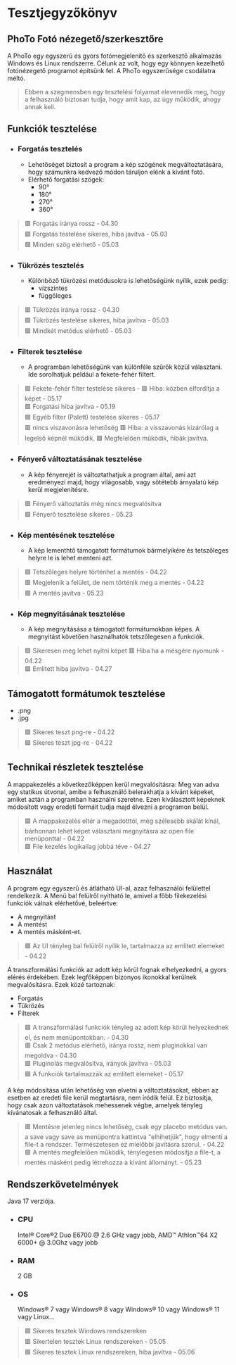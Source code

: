 # Tesztjegyzőkönyv
## PhoTo Fotó nézegető/szerkesztőre

A PhoTo egy egyszerű és gyors fotómegjelenítő és szerkesztő alkalmazás Windows és Linux rendszerre.
Célunk az volt, hogy egy könnyen kezelhető fotónézegető programot építsünk fel. A PhoTo egyszerűsége csodálatra méltó.


> Ebben a szegmensben egy tesztelési folyamat elevenedik meg, hogy a felhasználó biztosan tudja, hogy amit kap, az úgy működik, ahogy annak kell.


## Funkciók tesztelése
* ###  Forgatás tesztelés
  - Lehetőséget biztosít a program a kép szögének megváltoztatására, hogy számunkra kedvező módon táruljon elénk a kívánt fotó.
  - Elérhető forgatási szögek: 
    - 90°
    - 180°
    - 270°
    - 360°

> 🟥 Forgatás iránya rossz - 04.30  
> 🟩 Forgatás testelése sikeres, hiba javítva - 05.03  
> 🟩 Minden szög elérhető - 05.03  

* ###  Tükrözés tesztelés
  - Különböző tükrözési metódusokra is lehetőségünk nyílik, ezek pedig: 
    -   vízszintes
    -   függőleges

> 🟥 Tükrözés iránya rossz - 04.30  
> 🟩 Tükrözés testelése sikeres, hiba javítva - 05.03  
> 🟩 Mindkét metódus elérhető - 05.03  

* ###  Filterek tesztelése
  - A programban lehetőségünk van különféle szűrők közül választani. Ide sorolhatjuk például a fekete-fehér filtert.   

> 🟩 Fekete-fehér filter testelése sikeres - 🟥 Hiba: közben elfordítja a képet - 05.17  
> 🟩 Forgatási hiba javítva - 05.19  
> 🟩 Egyéb filter (Palett) testelése sikeres - 05.17  
> 🟥 nincs viszavonásra lehetőség
> 🟥 Hiba: a visszavonás kizárólag a legelső képnél működik.
> 🟩 Megfelelően működik, hibák javítva. 

* ###  Fényerő változtatásának tesztelése
  - A kép fényerejét is változtathatjuk a program által, ami azt eredményezi majd, hogy világosabb, vagy sötétebb árnyalatú kép kerül megjelenítésre.

> 🟥 Fényerő változtatás még nincs megvalósítva  
> 🟩 Fényerő tesztelése sikeres - 05.23
  
* ###  Kép mentésének tesztelése
  - A kép lementhtő támogatott formátumok bármelyikére és tetszőleges helyre le is lehet menteni azt.

> 🟩 Tetszőleges helyre történhet a mentés - 04.22  
> 🟥 Megjelenik a felület, de nem történik meg a mentés - 04.22  
> 🟩 A mentés javítva - 05.23

* ###  Kép megnyitásának tesztelése
  - A kép megnyitásása a támogatott formátumokban képes. A megnyitást követően használhatók tetszőlegesen a funkciók.

> 🟩 Sikeresen meg lehet nyitni képet 🟥 Hiba ha a mésgére nyomunk - 04.22  
> 🟩 Említett hiba javítva - 04.27  

## Támogatott formátumok tesztelése
   * .png 
   * .jpg

> 🟩 Sikeres teszt png-re - 04.22  
> 🟩 Sikeres teszt jpg-re - 04.22  
 
## Technikai részletek tesztelése
A mappakezelés a következőképpen kerül megvalósításra: Meg van adva egy statikus útvonal, amibe a felhasználó belerakhatja a kívánt képeket, amiket aztán a programban használni szeretne. Ezen kiválasztott képeknek módosított vagy eredeti formáit tudja majd élvezni a programon belül.

> 🟩 A mappakezelés eltér a megadotttól, még szélesebb skálát kínál, bárhonnan lehet képet választani megnyitásra az open file menüponttal - 04.22  
> 🟩 File kezelés logikailag jobbá téve - 04.27  

## Használat

A program egy egyszerű és átlátható UI-al, azaz felhasználói felülettel rendelkezik. A Menü bal felülről nyitható le, amivel a főbb filekezelési funkciók válnak elérhetővé, beleértve:
  * A megnyitást
  * A mentést
  * A mentés másként-et.
  
  > 🟩 Az UI tényleg bal felülről nyílik le, tartalmazza az említett elemeket - 04.22  
  
 A transzformálási funkciók az adott kép körül fognak elhelyezkedni, a gyors elérés érdekében. Ezek legfőképpen bizonyos ikonokkal kerülnek megvalósításra. Ezek közé tartoznak:
  * Forgatás
  * Tükrözés
  * Filterek

  > 🟩 A transzformálási funkciók tényleg az adott kép körül helyezkednek el, és nem menüpontokban. - 04.30  
  > 🟥 Csak 2 metódus elérhető, iránya rossz, nem pluginokkal van megoldva - 04.30  
  > 🟩 Pluginolás megvalósítva, irányok javítva - 05.03  
  > 🟩 A funkciók tartalmazzák az említett elemeket - 05.17  
  
A kép módosítása után lehetőség van elvetni a változtatásokat, ebben az esetben az eredeti file kerül megtartásra, nem íródik felül.
Ez biztosítja, hogy csak azon változtatások mehessenek végbe, amelyek tényleg kívánatosak a felhasználó által.

> 🟥 Mentésre jelenleg nincs lehetőség, csak egy placebo metódus van. a save vagy save as menüpontra kattintva "elhihetjük", hogy elmenti a file-t a rendszer. Természetesen ez mielőbbi javításra szorul. - 04.22  
> 🟩 A mentés megfelelően működik, ténylegesen módosítja a file-t, a mentés másként pedig létrehozza a kívánt állományt. - 05.23  


## Rendszerkövetelmények

Java 17 verziója.

* ### CPU 
  Intel® Core®2 Duo E6700 @ 2.6 GHz vagy jobb, AMD™ Athlon™64 X2 6000+ @ 3.0Ghz vagy jobb
* ### RAM
  2 GB
* ### OS
  Windows® 7 vagy Windows® 8 vagy Windows® 10 vagy Windows® 11 vagy Linux...
  
> 🟩 Sikeres tesztek Windows rendszereken  
> 🟥 Sikertelen tesztek Linux rendszereken - 05.05  
> 🟩 Sikeres tesztek Linux rendszereken, hiba javítva - 05.06  


